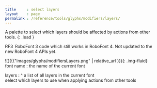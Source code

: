 ```yaml
---
title     : select layers
layout    : page
permalink : /reference/tools/glyphs/modifiers/layers/
---
```


A palette to select which layers should be affected by actions from other tools.
{: .lead }

<span class="badge text-bg-warning rounded-0">RF3</span> RoboFont 3 code which still works in RoboFont 4. Not updated to the new RoboFont 4 APIs yet.


<div class='row'>

<div class='col-sm-4' markdown='1'>
![]({{"images/glyphs/modifiersLayers.png" | relative_url }}){: .img-fluid}
</div>

<div class='col-sm-8' markdown='1'>
font name
: the name of the current font

layers
: ^
  a list of all layers in the current font  
  select which layers to use when applying actions from other tools
</div>

</div>
